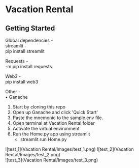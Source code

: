 # Vacation Rental

<p></p>
<h2>Getting Started</h2> 
<p></p>

Global dependencies - </br>
streamlit - </br>
pip install streamlit

Requests - </br>
-m pip install requests

Web3 - </br>
pip install web3

Other - </br>
•	Ganache </br>

1. Start by cloning this repo </br>
2. Open up Ganache and click 'Quick Start' </br>
3. Paste the mnemonic to the sample.env file.
4. Open terminal at Vacation Rental folder
5. Activate the virtual environment
6. Run the Home.py app using streamlit
    - streamlit run Home.py

![test_1](Vacation Rental/Images/test_1.png)
![test_2](Vacation Rental/Images/test_2.png)   
![test_3](Vacation Rental/Images/test_3.png)    
